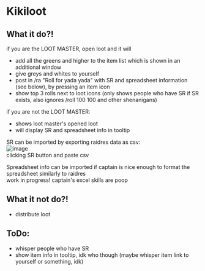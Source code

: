 # Kikiloot
 
## What it do?!
if you are the LOOT MASTER, open loot and it will
- add all the greens and higher to the item list which is shown in an additional window
- give greys and whites to yourself
- post in /ra "Roll for yada yada" with SR and spreadsheet information (see below), by pressing an item icon
- show top 3 rolls next to loot icons (only shows people who have SR if SR exists, also ignores /roll 100 100 and other shenanigans)

if you are not the LOOT MASTER:
- shows loot master's opened loot
- will display SR and spreadsheet info in tooltip

SR can be imported by exporting raidres data as csv:  
![image](https://github.com/KikidoraFear/Kikiloot/assets/154637862/bf0130b1-cc97-403a-9464-e6b1929929c8)  
clicking SR button and paste csv

Spreadsheet info can be imported if captain is nice enough to format
the spreadsheet similarly to raidres  
work in progress! captain's excel skills are poop

## What it not do?!
- distribute loot

## ToDo:
- whisper people who have SR
- show item info in tooltip, idk who though (maybe whisper item link to yourself or something, idk)
